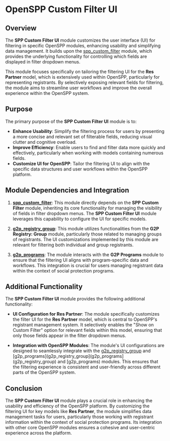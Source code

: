 # OpenSPP Custom Filter UI 

## Overview

The **SPP Custom Filter UI** module customizes the user interface (UI) for filtering in specific OpenSPP modules, enhancing usability and simplifying data management. It builds upon the [spp_custom_filter](spp_custom_filter) module, which provides the underlying functionality for controlling which fields are displayed in filter dropdown menus. 

This module focuses specifically on tailoring the filtering UI for the **Res Partner** model, which is extensively used within OpenSPP, particularly for representing registrants. By selectively exposing relevant fields for filtering, the module aims to streamline user workflows and improve the overall experience within the OpenSPP system.

## Purpose

The primary purpose of the **SPP Custom Filter UI** module is to:

* **Enhance Usability**:  Simplify the filtering process for users by presenting a more concise and relevant set of filterable fields, reducing visual clutter and cognitive overload.
* **Improve Efficiency**: Enable users to find and filter data more quickly and effectively, particularly when working with models containing numerous fields.
* **Customize UI for OpenSPP**: Tailor the filtering UI to align with the specific data structures and user workflows within the OpenSPP platform. 

## Module Dependencies and Integration

1. **[spp_custom_filter](spp_custom_filter)**: This module directly depends on the **SPP Custom Filter** module, inheriting its core functionality for managing the visibility of fields in filter dropdown menus. The **SPP Custom Filter UI** module leverages this capability to configure the UI for specific models.

2. **[g2p_registry_group](g2p_registry_group)**:  This module utilizes functionalities from the **G2P Registry: Group** module, particularly those related to managing groups of registrants.  The UI customizations implemented by this module are relevant for filtering both individual and group registrants.

3. **[g2p_programs](g2p_programs)**: The module interacts with the **G2P Programs** module to ensure that the filtering UI aligns with program-specific data and workflows. This integration is crucial for users managing registrant data within the context of social protection programs.

## Additional Functionality

The **SPP Custom Filter UI** module provides the following additional functionality:

* **UI Configuration for Res Partner**:  The module specifically customizes the filter UI for the **Res Partner** model, which is central to OpenSPP's registrant management system.  It selectively enables the "Show on Custom Filter" option for relevant fields within this model, ensuring that only those fields appear in the filter dropdown menus. 

* **Integration with OpenSPP Modules**:  The module's UI configurations are designed to seamlessly integrate with the [g2p_registry_group](g2p_registry_group) and [g2p_programs](g2p_registry_group](g2p_programs](g2p_registry_group) and [g2p_programs) modules. This ensures that the filtering experience is consistent and user-friendly across different parts of the OpenSPP system.

## Conclusion

The **SPP Custom Filter UI** module plays a crucial role in enhancing the usability and efficiency of the OpenSPP platform. By customizing the filtering UI for key models like **Res Partner**, the module simplifies data management tasks for users, particularly those working with registrant information within the context of social protection programs. Its integration with other core OpenSPP modules ensures a cohesive and user-centric experience across the platform. 
